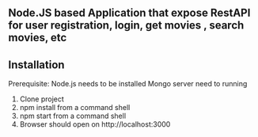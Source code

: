 ## Node.JS based Application that expose RestAPI for user registration, login,  get movies , search movies, etc


## Installation

Prerequisite: 
    Node.js needs to be installed
    Mongo server need to running 

1. Clone project
2. npm install from a command shell
3. npm start from a command shell 
4. Browser should open on http://localhost:3000
